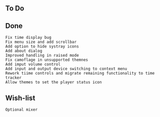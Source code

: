 To Do
-----
    

Done
----
    Fix time display bug
    Fix menu size and add scrollbar
    Add option to hide systray icons
    Add about dialog
    Improved handling in raised mode
    Fix camoflage in unsupported themnes
    Add imput volume control
    Add input and output device switching to context menu
    Rework tiime controls and migrate remaining functionality to time tracker
    Allow themes to set the player status icon

Wish-list
---------
    Optional mixer

